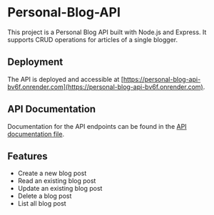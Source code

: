 # Personal-Blog-API

This project is a Personal Blog API built with Node.js and Express. It supports CRUD operations for articles of a single blogger.

## Deployment

The API is deployed and accessible at [https://personal-blog-api-bv6f.onrender.com](https://personal-blog-api-bv6f.onrender.com).

## API Documentation

Documentation for the API endpoints can be found in the [API documentation file](https://documenter.getpostman.com/view/32928987/2sA3QmDF21).

## Features

- Create a new blog post
- Read an existing blog post
- Update an existing blog post
- Delete a blog post
- List all blog post
